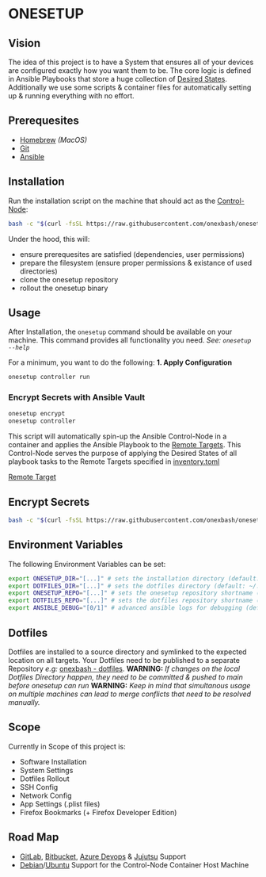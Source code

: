 # ONESETUP

## Vision
The idea of this project is to have a System that ensures all of your devices are configured exactly how you want them to be.
The core logic is defined in Ansible Playbooks that store a huge collection of [Desired States](https://www.puppeteers.net/learn/understanding-infrastructure-as-code-iac/#headline-133-5156).
Additionally we use some scripts & container files for automatically setting up & running everything with no effort.

## Prerequesites
- [Homebrew](https://brew.sh/) *(MacOS)*
- [Git](https://git-scm.com/downloads)
- [Ansible](https://docs.ansible.com/ansible/latest/installation_guide/intro_installation.html)


## Installation
Run the installation script on the machine that should act as the [Control-Node](https://docs.ansible.com/ansible/latest/network/getting_started/basic_concepts.html#control-node):
```bash
bash -c "$(curl -fsSL https://raw.githubusercontent.com/onexbash/onesetup/main/scripts/install.sh)"
```
Under the hood, this will:
- ensure prerequesites are satisfied (dependencies, user permissions)
- prepare the filesystem (ensure proper permissions & existance of used directories)
- clone the onesetup repository
- rollout the onesetup binary

## Usage
After Installation, the `onesetup` command should be available on your machine.
This command provides all functionality you need. *See: `onesetup --help`*

For a minimum, you want to do the following:
**1. Apply Configuration**
```bash
onesetup controller run
```

### Encrypt Secrets with Ansible Vault
```bash
onesetup encrypt
onesetup controller
```
This script will automatically spin-up the Ansible Control-Node in a container and applies the Ansible Playbook to the [Remote Targets](https://docs.ansible.com/ansible/latest/playbook_guide/playbooks_environment.html).
This Control-Node serves the purpose of applying the Desired States of all playbook tasks to the Remote Targets specified in [inventory.toml](./inventory.toml)

[Remote Target](https://docs.ansible.com/ansible/latest/playbook_guide/playbooks_environment.html)

## Encrypt Secrets
```bash
bash -c "$(curl -fsSL https://raw.githubusercontent.com/onexbash/onesetup/main/scripts/encrypt.sh)"
```


## Environment Variables
The following Environment Variables can be set:
```bash
export ONESETUP_DIR="[...]" # sets the installation directory (default: ~/.local/share/onesetup)
export DOTFILES_DIR="[...]" # sets the dotfiles directory (default: ~/.local/share/dotfiles)
export ONESETUP_REPO="[...]" # sets the onesetup repository shortname (default: onexbash/onesetup)
export DOTFILES_REPO="[...]" # sets the dotfiles repository shortname (default: onexbash/dotfiles)
export ANSIBLE_DEBUG="[0/1]" # advanced ansible logs for debugging (default: 0)
```

## Dotfiles
Dotfiles are installed to a source directory and symlinked to the expected location on all targets.
Your Dotfiles need to be published to a separate Repository *e.g:* [onexbash - dotfiles](https://github.com/onexbash/dotfiles).
**WARNING:** *If changes on the local Dotfiles Directory happen, they need to be committed & pushed to main before onesetup can run*
**WARNING:** *Keep in mind that simultanous usage on multiple machines can lead to merge conflicts that need to be resolved manually.*

## Scope
Currently in Scope of this project is:
- Software Installation
- System Settings
- Dotfiles Rollout
- SSH Config
- Network Config
- App Settings (.plist files)
- Firefox Bookmarks (+ Firefox Developer Edition)


## Road Map
- [GitLab](https://gitlab.com), [Bitbucket](https://bitbucket.org), [Azure Devops](https://azure.microsoft.com/de-de/products/devops/) & [Jujutsu](https://github.com/jj-vcs/jj) Support
- [Debian](https://www.debian.org)/[Ubuntu](https://ubuntu.com) Support for the Control-Node Container Host Machine
